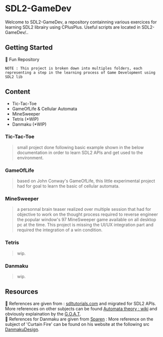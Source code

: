 # SDL2-GameDev

Welcome to SDL2-GameDev, a repository containning various exercices for learning SDL2 librairy using CPlusPlus.
Useful scripts are located in SDL2-GameDev/..

## Getting Started

👾 Fun Repository

```
NOTE : This project is broken down into multiples folders, each representing a step in the learning process of Game Development using SDL2 lib
```

## Content

* Tic-Tac-Toe
* GameOfLife & Cellular Automata
* MineSweeper
* Tetris (*WIP)
* Danmaku (*WIP)

### Tic-Tac-Toe

> small project done following basic example shown in the below documentation in order to learn SDL2 APIs and get used to the environment.

### GameOfLife

> based on John Conway's GameOfLife, this little experimental project had for goal to learn the basic of cellular automata.

### MineSweeper

> a personnal brain teaser realized over multiple session that had for objective to work on the thought process required to reverse engineer the popular window's 97 MineSweeper game available on all desktop pc at the time. This project is missing the UI/UX integration part and required the integration of a win condition.

### Tetris

> wip.

### Danmaku

> wip.

## Resources

💬 References are given from : [sdltutorials.com](http://www.sdltutorials.com/sdl-tutorial-tic-tac-toe) and migrated for SDL2 APIs. More references on other subjects can be found [Automata theory : wiki](https://en.wikipedia.org/wiki/Cellular_automaton) and obviously explaination by the [G.O.A.T](https://www.youtube.com/watch?v=E7CxMHsYzSs&t=499s&ab_channel=javidx9). </br>
💬 References for Danmaku are given from [Sparen](https://github.com/Sparen) : More reference on the subject of 'Curtain Fire' can be found on his website at the following src [DanmakuDesign](https://sparen.github.io/ph3tutorials/danmakudesign.html).
